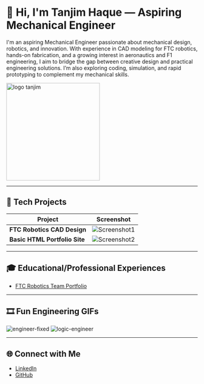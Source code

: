 # 👋 Hi, I'm Tanjim Haque — Aspiring Mechanical Engineer

I'm an aspiring Mechanical Engineer passionate about mechanical design, robotics, and innovation. With experience in CAD modeling for FTC robotics, hands-on fabrication, and a growing interest in aeronautics and F1 engineering, I aim to bridge the gap between creative design and practical engineering solutions. I’m also exploring coding, simulation, and rapid prototyping to complement my mechanical skills.


<img width="246" height="257" alt="logo tanjim" src="https://github.com/user-attachments/assets/eb06eedc-bcf7-487f-b5e2-4f1afa08be7a" />

---

## 🔧 Tech Projects

| Project | Screenshot |
|---------|------------|
| **FTC Robotics CAD Design** | ![Screenshot1](https://preview.redd.it/oxfidiv31kw31.png?width=640&crop=smart&auto=webp&s=26c97b6ca8bec180ed4cb51f2d9c64235301785e) |
| **Basic HTML Portfolio Site** | ![Screenshot2](https://henryegloff.com/media/How-to-Code-a-Basic-Webpage-Using-HTML-Tutorial-2.jpg) |

---

## 🎓 Educational/Professional Experiences
- [FTC Robotics Team Portfolio](https://www.instagram.com/cardinalroboticsteam/)

---

## 🎞 Fun Engineering GIFs

![engineer-fixed](https://github.com/user-attachments/assets/93585b7b-0703-4adf-9e29-824c6599616c)
![logic-engineer](https://github.com/user-attachments/assets/8fb2c0cd-40ab-4483-bd35-13f56504c5dd)

---

## 🌐 Connect with Me
- [LinkedIn](https://www.linkedin.com/in/tanjim-ul-haque-231132293/)
- [GitHub](https://github.com/TanjimHaque/)
